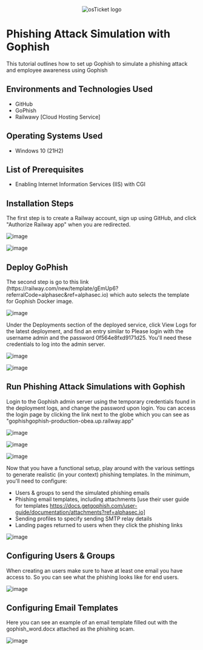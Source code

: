 <p align="center"><img src="https://miro.medium.com/v2/resize:fit:1400/0*H-h0uuA8PHFuQM6a" alt="osTicket logo"/></p>

<h1>Phishing Attack Simulation with Gophish</h1>
This tutorial outlines how to set up Gophish to simulate a phishing attack and employee awareness using Gophish<br/>

<h2>Environments and Technologies Used</h2>

- GitHub
- GoPhish
- Railwawy [Cloud Hosting Service]

<h2>Operating Systems Used </h2>

- Windows 10</b> (21H2)

<h2>List of Prerequisites</h2>

- Enabling Internet Information Services (IIS) with CGI

<h2>Installation Steps</h2>

<p>The first step is to create a Railway account, sign up using GitHub, and click "Authorize Railway app" when you are redirected. </p>

![image](https://github.com/user-attachments/assets/bd8ee381-32e4-4854-a92b-58edc723cb39)

![image](https://github.com/user-attachments/assets/3b45e2f9-6673-49b1-b74f-0d9eb23e1272)

<h2>Deploy GoPhish</h2>

<p>The second step is go to this link (https://railway.com/new/template/gEmUp6?referralCode=alphasec&ref=alphasec.io) which auto selects the template for Gophish Docker image.</p>

![image](https://github.com/user-attachments/assets/014f843f-1e95-468d-acff-4f50717de589)

<p>Under the Deployments section of the deployed service, click View Logs for the latest deployment, and find an entry similar to Please login with the username admin and the password 0f564e8fxd9171d25. You'll need these credentials to log into the admin server.</p>

![image](https://github.com/user-attachments/assets/520cc1f8-85d1-4e59-9c9c-21e28e9e32ca)

![image](https://github.com/user-attachments/assets/2e11494c-9fb7-4cf8-a1b4-2a38b2b8cb09)

<h2>Run Phishing Attack Simulations with Gophish</h2>

<p>Login to the Gophish admin server using the temporary credentials found in the deployment logs, and change the password upon login. You can access the login page by clicking the link next to the globe which you can see as "gophishgophish-production-obea.up.railway.app"</p>

![image](https://github.com/user-attachments/assets/4c06cacc-eb68-4a33-a7bf-a186c2f2c0b1)

![image](https://github.com/user-attachments/assets/a443e86e-3ed7-4fff-9d90-9ffbf13424f3)

![image](https://github.com/user-attachments/assets/5239dddb-a335-49ee-a306-4180f8d5ae4c)

<p>Now that you have a functional setup, play around with the various settings to generate realistic (in your context) phishing templates. In the minimum, you'll need to configure:

- Users & groups to send the simulated phishing emails
- Phishing email templates, including attachments [use their user guide for templates https://docs.getgophish.com/user-guide/documentation/attachments?ref=alphasec.io]
- Sending profiles to specify sending SMTP relay details
- Landing pages returned to users when they click the phishing links</p>

![image](https://github.com/user-attachments/assets/636cf006-92b6-4b5a-b7e5-3c53e03bf731)

<h2>Configuring Users & Groups</h2>

<p>When creating an users make sure to have at least one email you have access to. So you can see what the phishing looks like for end users.</p>

![image](https://github.com/user-attachments/assets/46ab65ec-585a-4c53-a20d-90f5b24dd805)

<h2>Configuring Email Templates</h2>

<p>Here you can see an example of an email template filled out with the gophish_word.docx attached as the phishing scam.</p>

![image](https://github.com/user-attachments/assets/2290b487-a7c2-4c8a-a504-76e7cdc81bef)
